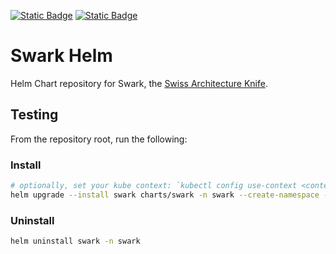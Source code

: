 [![Static Badge](https://img.shields.io/badge/K%26M_Educational_Week-2025_March-blue)](https://k-m.info)
[![Static Badge](https://img.shields.io/badge/K%26M_Weiterbildungswoche-2025_M%C3%A4rz-blue)](https://k-m.info)

# Swark Helm

Helm Chart repository for Swark, the [Swiss Architecture Knife](https://github.com/swiss-architecture-knife).

## Testing

From the repository root, run the following:

### Install

```bash
# optionally, set your kube context: `kubectl config use-context <context>`
helm upgrade --install swark charts/swark -n swark --create-namespace -f test/values.yaml
```

### Uninstall

```bash
helm uninstall swark -n swark
```
